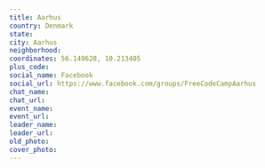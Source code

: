 ```yaml
---
title: Aarhus
country: Denmark
state: 
city: Aarhus
neighborhood: 
coordinates: 56.149628, 10.213405
plus_code:
social_name: Facebook
social_url: https://www.facebook.com/groups/FreeCodeCampAarhus
chat_name:
chat_url:
event_name:
event_url:
leader_name:
leader_url:
old_photo: 
cover_photo:
---
```

